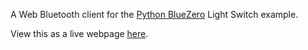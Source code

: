 
A Web Bluetooth client for the [Python BlueZero](https://github.com/ukBaz/python-bluezero) Light Switch example.



View this as a live webpage [here](https://www.thebubbleworks.com/TheBubbleWorks_WebBluetooth_PythonBlueZero_LightSwitch). 
